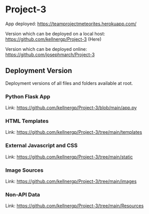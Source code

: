# Project-3

App deployed: https://teamprojectmeteorites.herokuapp.com/

Version which can be deployed on a local host: https://github.com/kellnergp/Project-3 (Here)

Version which can be deployed online: https://github.com/josephmarch/Project-3

## Deployment Version

Deployment versions of all files and folders available at root.

### Python Flask App

Link: https://github.com/kellnergp/Project-3/blob/main/app.py

### HTML Templates

Link: https://github.com/kellnergp/Project-3/tree/main/templates

### External Javascript and CSS

Link: https://github.com/kellnergp/Project-3/tree/main/static

### Image Sources

Link: https://github.com/kellnergp/Project-3/tree/main/images

### Non-API Data

Link: https://github.com/kellnergp/Project-3/tree/main/Resources

